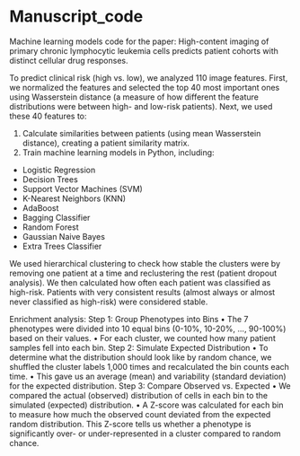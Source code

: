 # Manuscript_code
Machine learning models code for the paper: High-content imaging of primary chronic lymphocytic leukemia cells predicts patient cohorts with distinct cellular drug responses.

To predict clinical risk (high vs. low), we analyzed 110 image features. First, we normalized the features and selected the top 40 most important ones using Wasserstein distance (a measure of how different the feature distributions were between high- and low-risk patients).
Next, we used these 40 features to:
1.	Calculate similarities between patients (using mean Wasserstein distance), creating a patient similarity matrix.
2.	Train machine learning models in Python, including:
- Logistic Regression
- Decision Trees
- Support Vector Machines (SVM)
- K-Nearest Neighbors (KNN)
- AdaBoost
- Bagging Classifier
- Random Forest
- Gaussian Naive Bayes
- Extra Trees Classifier

We used hierarchical clustering to check how stable the clusters were by removing one patient at a time and reclustering the rest (patient dropout analysis). We then calculated how often each patient was classified as high-risk. Patients with very consistent results (almost always or almost never classified as high-risk) were considered stable.

Enrichment analysis:
Step 1: Group Phenotypes into Bins
•	The 7 phenotypes were divided into 10 equal bins (0-10%, 10-20%, ..., 90-100%) based on their values.
•	For each cluster, we counted how many patient samples fell into each bin.
Step 2: Simulate Expected Distribution
•	To determine what the distribution should look like by random chance, we shuffled the cluster labels 1,000 times and recalculated the bin counts each time.
•	This gave us an average (mean) and variability (standard deviation) for the expected distribution.
Step 3: Compare Observed vs. Expected
•	We compared the actual (observed) distribution of cells in each bin to the simulated (expected) distribution.
•	A Z-score was calculated for each bin to measure how much the observed count deviated from the expected random distribution. This Z-score tells us whether a phenotype is significantly over- or under-represented in a cluster compared to random chance.

